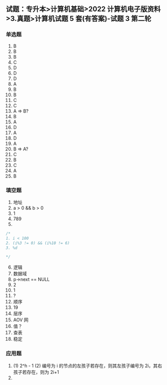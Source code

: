 ## 试题：专升本>计算机基础>2022 计算机电子版资料>3.真题>计算机试题 5 套(有答案)-试题 3 第二轮

### 单选题

1. B
2. B
3. B
4. C
5. D
6. D
7. D
8. A
9. B
10. B
11. C
12. C
13. A => B?
14. B
15. A
16. D
17. A
18. D
19. A
20. B => A?
21. C
22. B
23. C
24. A
25. B

### 填空题

1. 地址
2. a > 0 && b > 0
3. 1
4. 789
5.

```c
/*
1. i < 100
2. (i%3 != 0) && (i%10 != 6)
3. %d

*/
```

6. 逻辑
7. 数据域
8. p->next == NULL
9. 2
10. 1
11. ?
12. 顺序
13. 19
14. 层序
15. AOV 网
16. 值？
17. 查表
18. 稳定

### 应用题

1. (1) 2^h - 1 (2) 编号为 i 的节点的左孩子若存在，则其左孩子编号为 2i，其右孩子若存在，则为 2i+1
2.
